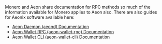 Monero and Aeon share documentation for RPC methods so much of the information available for Monero applies to Aeon also. There are also guides for Aeonix software available here:

- [Aeon Daemon (aeond) Documentation](https://docs.aeon.wiki/documentation/aeond/options/)
- [Aeon Wallet RPC (aeon-wallet-rpc) Documentation](https://docs.aeon.wiki/documentation/wallet-rpc/options/)
- [Aeon Wallet CLI (aeon-wallet-cli) Documentation](https://docs.aeon.wiki/documentation/wallet-cli/options/)
